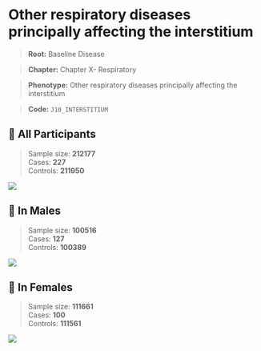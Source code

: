 # Other respiratory diseases principally affecting the interstitium

> **Root:** Baseline Disease  

> **Chapter:** Chapter X- Respiratory  

> **Phenotype:** Other respiratory diseases principally affecting the interstitium  

> **Code:** `J10_INTERSTITIUM`

## 🧪 All Participants  
> Sample size: **212177**  
> Cases: **227**  
> Controls: **211950**
<img src="/Disease/Figures/ALL/Baseline/J10_INTERSTITIUM.png"/>
<CsvTable src="/Disease/Data/ALL/Baseline/LG_J10_INTERSTITIUM.csv" label="🔍 View full results" />

## 👨 In Males  
> Sample size: **100516**  
> Cases: **127**  
> Controls: **100389**
<img src="/Disease/Figures/Male/Baseline/J10_INTERSTITIUM.png"/>
<CsvTable src="/Disease/Data/Male/Baseline/LG_J10_INTERSTITIUM.csv" label="🔍 View full results" />

## 👩 In Females  
> Sample size: **111661**  
> Cases: **100**  
> Controls: **111561**
<img src="/Disease/Figures/Female/Baseline/J10_INTERSTITIUM.png"/>
<CsvTable src="/Disease/Data/Female/Baseline/LG_J10_INTERSTITIUM.csv" label="🔍 View full results" />
